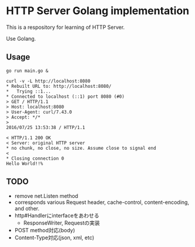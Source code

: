 # HTTP Server Golang implementation

This is a respository for learning of HTTP Server.

Use Golang.


## Usage

```shell
go run main.go &

curl -v -L http://localhost:8080
* Rebuilt URL to: http://localhost:8080/
*   Trying ::1...
* Connected to localhost (::1) port 8080 (#0)
> GET / HTTP/1.1
> Host: localhost:8080
> User-Agent: curl/7.43.0
> Accept: */*
>
2016/07/25 13:53:38 / HTTP/1.1

< HTTP/1.1 200 OK
< Server: original HTTP server
* no chunk, no close, no size. Assume close to signal end
<
* Closing connection 0
Hello World!!%
```


## TODO

- remove net.Listen method
- corresponds various Request header, cache-control, content-encoding, and other.
- http#Handlerにinterfaceをあわせる
  - ResponseWriter, Requestの実装
- POST method対応(body)
- Content-Type対応(json, xml, etc)
